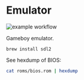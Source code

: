 # Emulator
![example workflow](https://github.com/tedbauer/emulator/actions/workflows/rust.yml/badge.svg)

Gameboy emulator.

```
brew install sdl2
```

See hexdump of BIOS:
```sh
cat roms/bios.rom | hexdump
```
